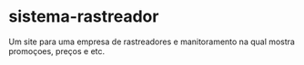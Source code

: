 # sistema-rastreador
Um site para uma empresa de rastreadores e manitoramento na qual mostra promoçoes, preços e etc.
